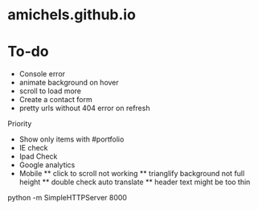 # amichels.github.io

# To-do
* Console error
* animate background on hover
* scroll to load more
* Create a contact form
* pretty urls without 404 error on refresh

Priority
* Show only items with #portfolio
* IE check
* Ipad Check
* Google analytics
* Mobile
** click to scroll not working
** trianglify background not full height
** double check auto translate
** header text might be too thin

python -m SimpleHTTPServer 8000